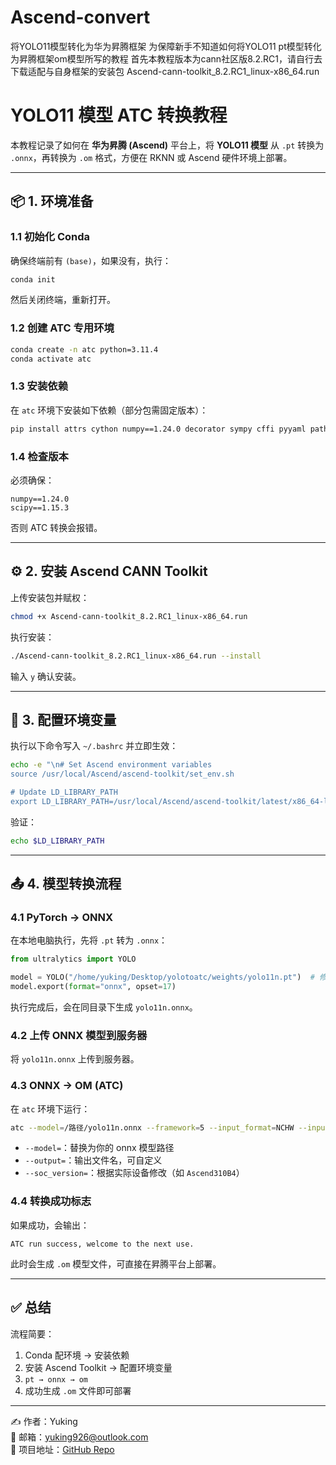 # Ascend-convert
将YOLO11模型转化为华为昇腾框架
为保障新手不知道如何将YOLO11 pt模型转化为昇腾框架om模型所写的教程
首先本教程版本为cann社区版8.2.RC1，请自行去下载适配与自身框架的安装包
Ascend-cann-toolkit_8.2.RC1_linux-x86_64.run

# YOLO11 模型 ATC 转换教程

本教程记录了如何在 **华为昇腾 (Ascend)** 平台上，将 **YOLO11 模型** 从 `.pt` 转换为 `.onnx`，再转换为 `.om` 格式，方便在 RKNN 或 Ascend 硬件环境上部署。

---

## 📦 1. 环境准备

### 1.1 初始化 Conda
确保终端前有 `(base)`，如果没有，执行：
```bash
conda init
```
然后关闭终端，重新打开。

### 1.2 创建 ATC 专用环境
```bash
conda create -n atc python=3.11.4
conda activate atc
```

### 1.3 安装依赖
在 `atc` 环境下安装如下依赖（部分包需固定版本）：
```bash
pip install attrs cython numpy==1.24.0 decorator sympy cffi pyyaml pathlib2 psutil protobuf==3.20.0 scipy==1.15.3 requests absl-py cloudpickle ml-dtypes tornado
```

### 1.4 检查版本
必须确保：
```text
numpy==1.24.0
scipy==1.15.3
```
否则 ATC 转换会报错。

---

## ⚙️ 2. 安装 Ascend CANN Toolkit

上传安装包并赋权：
```bash
chmod +x Ascend-cann-toolkit_8.2.RC1_linux-x86_64.run
```

执行安装：
```bash
./Ascend-cann-toolkit_8.2.RC1_linux-x86_64.run --install
```

输入 `y` 确认安装。

---

## 🔧 3. 配置环境变量

执行以下命令写入 `~/.bashrc` 并立即生效：
```bash
echo -e "\n# Set Ascend environment variables
source /usr/local/Ascend/ascend-toolkit/set_env.sh

# Update LD_LIBRARY_PATH
export LD_LIBRARY_PATH=/usr/local/Ascend/ascend-toolkit/latest/x86_64-linux/devlib/:$LD_LIBRARY_PATH" >> ~/.bashrc && source ~/.bashrc
```

验证：
```bash
echo $LD_LIBRARY_PATH
```

---

## 📤 4. 模型转换流程

### 4.1 PyTorch → ONNX
在本地电脑执行，先将 `.pt` 转为 `.onnx`：
```python
from ultralytics import YOLO

model = YOLO("/home/yuking/Desktop/yolotoatc/weights/yolo11n.pt")  # 修改为自己的路径
model.export(format="onnx", opset=17)
```

执行完成后，会在同目录下生成 `yolo11n.onnx`。

### 4.2 上传 ONNX 模型到服务器
将 `yolo11n.onnx` 上传到服务器。

### 4.3 ONNX → OM (ATC)
在 `atc` 环境下运行：
```bash
atc --model=/路径/yolo11n.onnx --framework=5 --input_format=NCHW --input_shape="images:1,3,640,640" --output=yolo11n_fp16 --soc_version=Ascend310B4 --precision_mode=allow_mix_precision
```

- `--model=`：替换为你的 onnx 模型路径  
- `--output=`：输出文件名，可自定义  
- `--soc_version=`：根据实际设备修改（如 `Ascend310B4`）

### 4.4 转换成功标志
如果成功，会输出：
```
ATC run success, welcome to the next use.
```

此时会生成 `.om` 模型文件，可直接在昇腾平台上部署。

---

## ✅ 总结
流程简要：
1. Conda 配环境 → 安装依赖  
2. 安装 Ascend Toolkit → 配置环境变量  
3. `pt → onnx → om`  
4. 成功生成 `.om` 文件即可部署  

---

✍️ 作者：Yuking  
📧 邮箱：yuking926@outlook.com  
🔗 项目地址：[GitHub Repo](https://github.com/yuking926/Ascend-convert.git)
